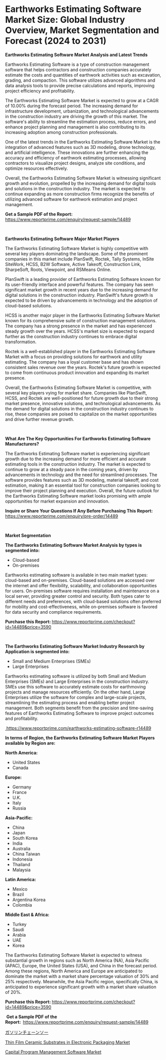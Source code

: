 <p><h1>Earthworks Estimating Software Market Size: Global Industry Overview, Market Segmentation and Forecast (2024 to 2031)</h1></p><p><strong>Earthworks Estimating Software Market Analysis and Latest Trends</strong></p>
<p><p>Earthworks Estimating Software is a type of construction management software that helps contractors and construction companies accurately estimate the costs and quantities of earthwork activities such as excavation, grading, and compaction. This software utilizes advanced algorithms and data analysis tools to provide precise calculations and reports, improving project efficiency and profitability.</p><p>The Earthworks Estimating Software Market is expected to grow at a CAGR of 10.00% during the forecast period. The increasing demand for infrastructure development, urbanization, and technological advancements in the construction industry are driving the growth of this market. The software's ability to streamline the estimation process, reduce errors, and enhance project planning and management is also contributing to its increasing adoption among construction professionals.</p><p>One of the latest trends in the Earthworks Estimating Software Market is the integration of advanced features such as 3D modeling, drone technology, and artificial intelligence. These innovations are further enhancing the accuracy and efficiency of earthwork estimating processes, allowing contractors to visualize project designs, analyze site conditions, and optimize resources effectively.</p><p>Overall, the Earthworks Estimating Software Market is witnessing significant growth and evolution, propelled by the increasing demand for digital tools and solutions in the construction industry. The market is expected to continue expanding as more construction firms recognize the benefits of utilizing advanced software for earthwork estimation and project management.</p></p>
<p><strong>Get a Sample PDF of the Report:&nbsp;</strong> <a href="https://www.reportprime.com/enquiry/request-sample/14489">https://www.reportprime.com/enquiry/request-sample/14489</a></p>
<p>&nbsp;</p>
<p><strong>Earthworks Estimating Software Major Market Players</strong></p>
<p><p>The Earthworks Estimating Software Market is highly competitive with several key players dominating the landscape. Some of the prominent companies in this market include PlanSwift, Roctek, Tally Systems, InSite SiteWork, HCSS, B2W Software, Active Takeoff, Construction Link, SharpeSoft, Roots, Viewpoint, and RSMeans Online.</p><p>PlanSwift is a leading provider of Earthworks Estimating Software known for its user-friendly interface and powerful features. The company has seen significant market growth in recent years due to the increasing demand for digital solutions in the construction industry. PlanSwift's future growth is expected to be driven by advancements in technology and the adoption of cloud-based solutions.</p><p>HCSS is another major player in the Earthworks Estimating Software Market known for its comprehensive suite of construction management solutions. The company has a strong presence in the market and has experienced steady growth over the years. HCSS's market size is expected to expand further as the construction industry continues to embrace digital transformation.</p><p>Roctek is a well-established player in the Earthworks Estimating Software Market with a focus on providing solutions for earthwork and utility estimating. The company has a loyal customer base and has shown consistent sales revenue over the years. Roctek's future growth is expected to come from continuous product innovation and expanding its market presence.</p><p>Overall, the Earthworks Estimating Software Market is competitive, with several key players vying for market share. Companies like PlanSwift, HCSS, and Roctek are well-positioned for future growth due to their strong market presence, innovative solutions, and technological advancements. As the demand for digital solutions in the construction industry continues to rise, these companies are poised to capitalize on the market opportunities and drive further revenue growth.</p></p>
<p>&nbsp;</p>
<p><strong>What Are The Key Opportunities For Earthworks Estimating Software Manufacturers?</strong></p>
<p><p>The Earthworks Estimating Software market is experiencing significant growth due to the increasing demand for more efficient and accurate estimating tools in the construction industry. The market is expected to continue to grow at a steady pace in the coming years, driven by advancements in technology and the need for streamlined processes. The software provides features such as 3D modeling, material takeoff, and cost estimation, making it an essential tool for construction companies looking to improve their project planning and execution. Overall, the future outlook for the Earthworks Estimating Software market looks promising with ample opportunities for market expansion and innovation.</p></p>
<p><strong>Inquire or Share Your Questions If Any Before Purchasing This Report:</strong> <a href="https://www.reportprime.com/enquiry/pre-order/14489">https://www.reportprime.com/enquiry/pre-order/14489</a></p>
<p>&nbsp;</p>
<p><strong>Market Segmentation</strong></p>
<p><strong>The Earthworks Estimating Software Market Analysis by types is segmented into:</strong></p>
<p><ul><li>Cloud-based</li><li>On-premises</li></ul></p>
<p><p>Earthworks estimating software is available in two main market types: cloud-based and on-premises. Cloud-based solutions are accessed over the internet and offer flexibility, scalability, and collaboration opportunities for users. On-premises software requires installation and maintenance on a local server, providing greater control and security. Both types cater to different needs and preferences, with cloud-based solutions often preferred for mobility and cost-effectiveness, while on-premises software is favored for data security and compliance requirements.</p></p>
<p><strong>Purchase this Report:&nbsp;</strong><a href="https://www.reportprime.com/checkout?id=14489&price=3590">https://www.reportprime.com/checkout?id=14489&price=3590</a></p>
<p>&nbsp;</p>
<p><strong>The Earthworks Estimating Software Market Industry Research by Application is segmented into:</strong></p>
<p><ul><li>Small and Medium Enterprises (SMEs)</li><li>Large Enterprises</li></ul></p>
<p><p>Earthworks estimating software is utilized by both Small and Medium Enterprises (SMEs) and Large Enterprises in the construction industry. SMEs use this software to accurately estimate costs for earthmoving projects and manage resources efficiently. On the other hand, Large Enterprises utilize the software for complex and large-scale projects, streamlining the estimating process and enabling better project management. Both segments benefit from the precision and time-saving features of Earthworks Estimating Software to improve project outcomes and profitability.</p></p>
<p><a href="https://www.reportprime.com/earthworks-estimating-software-r14489">&nbsp;https://www.reportprime.com/earthworks-estimating-software-r14489</a></p>
<p><strong>In terms of Region, the Earthworks Estimating Software Market Players available by Region are:</strong></p>
<p>
    <p> <strong> North America: </strong>
        <ul>
            <li>United States</li>
            <li>Canada</li>
        </ul>
        </p> 
    <p> <strong> Europe: </strong>
        <ul>
            <li>Germany</li>
            <li>France</li>
            <li>U.K.</li>
            <li>Italy</li>
            <li>Russia</li>
        </ul>
        </p> 
    <p> <strong> Asia-Pacific: </strong>
        <ul>
            <li>China</li>
            <li>Japan</li>
            <li>South Korea</li>
            <li>India</li>
            <li>Australia</li>
            <li>China Taiwan</li>
            <li>Indonesia</li>
            <li>Thailand</li>
            <li>Malaysia</li>
        </ul>
        </p> 
    <p> <strong> Latin America: </strong>
        <ul>
            <li>Mexico</li>
            <li>Brazil</li>
            <li>Argentina Korea</li>
            <li>Colombia</li>
        </ul>
        </p> 
    <p> <strong> Middle East & Africa: </strong>
        <ul>
            <li>Turkey</li>
            <li>Saudi</li>
            <li>Arabia</li>
            <li>UAE</li>
            <li>Korea</li>
        </ul>
    </p>
    </p>
<p><p>The Earthworks Estimating Software Market is expected to witness substantial growth in regions such as North America (NA), Asia Pacific (APAC), Europe, the United States (USA), and China in the forecast period. Among these regions, North America and Europe are anticipated to dominate the market with a market share percentage valuation of 30% and 25% respectively. Meanwhile, the Asia Pacific region, specifically China, is anticipated to experience significant growth with a market share valuation of 20%.</p></p>
<p><strong>Purchase this Report: </strong><a href="https://www.reportprime.com/checkout?id=14489&price=3590">https://www.reportprime.com/checkout?id=14489&price=3590</a></p>
<p>&nbsp;<strong>Get a Sample PDF of the Report:&nbsp;&nbsp;</strong><a href="https://www.reportprime.com/enquiry/request-sample/14489">https://www.reportprime.com/enquiry/request-sample/14489</a></p>
<p><strong></strong></p>
<p><p><a href="https://github.com/SarahFahey88/Market-Research-Report-List-1/blob/main/999900325401.md">ガソリンチェーンソー</a></p><p><a href="https://pretty-mail-caf.notion.site/Thin-Film-Ceramic-Substrates-in-Electronic-Packaging-Market-Comprehensive-Assessment-by-Type-Appli-4b8df78ec2444abf83788e06d706863b">Thin Film Ceramic Substrates in Electronic Packaging Market</a></p><p><a href="https://github.com/okotobwrhuteie/Market-Research-Report-List-2/blob/main/capital-program-management-software-market.md">Capital Program Management Software Market</a></p></p>